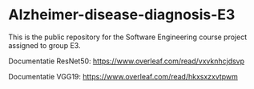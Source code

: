 # Alzheimer-disease-diagnosis-E3
This is the public repository for the Software Engineering course project assigned to group E3.

Documentatie ResNet50: https://www.overleaf.com/read/vxvknhcjdsvp

Documentatie VGG19: https://www.overleaf.com/read/hkxsxzxvtpwm
